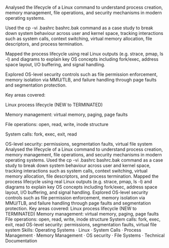 Analysed the lifecycle of a Linux command to understand process creation, memory management, file operations, and security mechanisms in modern operating systems.

Used the cp -vi .bashrc bashrc.bak command as a case study to break down system behaviour across user and kernel space, tracking interactions such as system calls, context switching, virtual memory allocation, file descriptors, and process termination.

Mapped the process lifecycle using real Linux outputs (e.g. strace, pmap, ls -l) and diagrams to explain key OS concepts including fork/exec, address space layout, I/O buffering, and signal handling.

Explored OS-level security controls such as file permission enforcement, memory isolation via MMU/TLB, and failure handling through page faults and segmentation protection.

Key areas covered:

Linux process lifecycle (NEW to TERMINATED)

Memory management: virtual memory, paging, page faults

File operations: open, read, write, inode structure

System calls: fork, exec, exit, read

OS-level security: permissions, segmentation faults, virtual file system
Analysed the lifecycle of a Linux command to understand process creation, memory management, file operations, and security mechanisms in modern operating systems. Used the cp -vi .bashrc bashrc.bak command as a case study to break down system behaviour across user and kernel space, tracking interactions such as system calls, context switching, virtual memory allocation, file descriptors, and process termination. Mapped the process lifecycle using real Linux outputs (e.g. strace, pmap, ls -l) and diagrams to explain key OS concepts including fork/exec, address space layout, I/O buffering, and signal handling. Explored OS-level security controls such as file permission enforcement, memory isolation via MMU/TLB, and failure handling through page faults and segmentation protection. Key areas covered: Linux process lifecycle (NEW to TERMINATED) Memory management: virtual memory, paging, page faults File operations: open, read, write, inode structure System calls: fork, exec, exit, read OS-level security: permissions, segmentation faults, virtual file system
Skills: Operating Systems · Linux · System Calls · Process Management · Memory Management · OS security · File Systems · Technical Documentation
